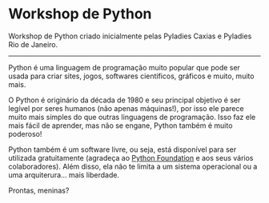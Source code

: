 Workshop de Python
=======
Workshop de Python criado inicialmente pelas Pyladies Caxias e Pyladies Rio de Janeiro.


---

Python é uma linguagem de programação muito popular que pode ser usada para criar sites, jogos, softwares científicos, gráficos e muito, muito mais.

O Python é originário da década de 1980 e seu principal objetivo é ser legível por seres humanos (não apenas máquinas!), por isso ele parece muito mais simples do que outras linguagens de programação. Isso faz ele mais fácil de aprender, mas não se engane, Python também é muito poderoso!

Python também é um software livre, ou seja, está disponível para ser utilizada gratuitamente (agradeça ao [Python Foundation](http://www.python.org/) e aos seus vários colaboradores). Além disso, ela não te limita a um sistema operacional ou a uma arquiterura... mais liberdade.

Prontas, meninas?